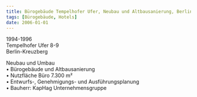 ```yaml
---
title: Bürogebäude Tempelhofer Ufer, Neubau und Altbausanierung, Berlin
tags: [Bürogebäude, Hotels]
date: 2006-01-01
---
```

1994-1996<br/>
Tempelhofer Ufer 8-9<br/>
Berlin-Kreuzberg

Neubau und Umbau<br/>
• Bürogebäude und Altbausanierung<br/>
• Nutzfläche Büro 7.300 m²<br/>
• Entwurfs-, Genehmigungs- und Ausführungsplanung<br/>
• Bauherr: KapHag Unternehmensgruppe<br/>

